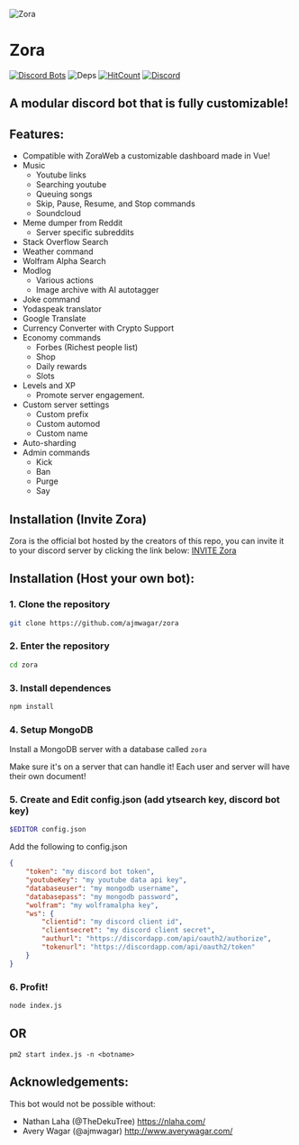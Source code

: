 ![Zora](https://i.imgur.com/u3xOYSz.png)
# Zora 
[![Discord Bots](https://discordbots.org/api/widget/status/478616471640080395.svg)](https://discordbots.org/bot/478616471640080395)
![Deps](https://david-dm.org/ajmwagar/zora.svg)
[![HitCount](http://hits.dwyl.io/ajmwagar/zora.svg)](http://hits.dwyl.io/ajmwagar/zora)
[![Discord](https://img.shields.io/badge/discord-server-%239d89d6.svg)](https://discord.gg/rRt5AHQ)


## A modular discord bot that is fully customizable!

## Features:
- Compatible with ZoraWeb a customizable dashboard made in Vue!
- Music
  - Youtube links
  - Searching youtube
  - Queuing songs
  - Skip, Pause, Resume, and Stop commands
  - Soundcloud
- Meme dumper from Reddit
  - Server specific subreddits
- Stack Overflow Search
- Weather command
- Wolfram Alpha Search
- Modlog
  - Various actions
  - Image archive with AI autotagger
- Joke command
- Yodaspeak translator
- Google Translate
- Currency Converter with Crypto Support
- Economy commands
  - Forbes (Richest people list)
  - Shop
  - Daily rewards
  - Slots
- Levels and XP
  - Promote server engagement.
- Custom server settings
  - Custom prefix
  - Custom automod
  - Custom name
- Auto-sharding
- Admin commands
  - Kick
  - Ban
  - Purge
  - Say

## Installation (Invite Zora)

Zora is the official bot hosted by the creators of this repo, 
you can invite it to your discord server by clicking the link below:
[INVITE Zora](https://discordapp.com/api/oauth2/authorize?client_id=478616471640080395&permissions=8&scope=bot)

## Installation (Host your own bot): 

### 1. Clone the repository 

```bash
git clone https://github.com/ajmwagar/zora
```
### 2. Enter the repository

```bash
cd zora
```
### 3. Install dependences

```bash
npm install
```
### 4. Setup MongoDB 

Install a MongoDB server with a database called `zora`

Make sure it's on a server that can handle it! Each user and server will have their own document!

### 5. Create and Edit config.json (add ytsearch key, discord bot key)
```bash
$EDITOR config.json
```
  Add the following to config.json 
```json
{
    "token": "my discord bot token",
    "youtubeKey": "my youtube data api key",
    "databaseuser": "my mongodb username",
    "databasepass": "my mongodb password",
    "wolfram": "my wolframalpha key",
    "ws": {
        "clientid": "my discord client id",
        "clientsecret": "my discord client secret",
        "authurl": "https://discordapp.com/api/oauth2/authorize",
        "tokenurl": "https://discordapp.com/api/oauth2/token"
    }
}
```

### 6. Profit!

```bash
node index.js
```

## OR 

```
pm2 start index.js -n <botname>
```

## Acknowledgements: 
This bot would not be possible without:
- Nathan Laha (@TheDekuTree) https://nlaha.com/
- Avery Wagar (@ajmwagar) http://www.averywagar.com/
